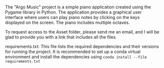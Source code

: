 The "Argo Music" project is a simple piano application created using the Pygame library in Python. 
The application provides a graphical user interface where users can play piano notes by clicking on the keys displayed on the screen. 
The piano includes multiple octaves.

To request access to the Asset folder, please send me an email, and I will be glad to provide you with a link that includes all the files.

requirements.txt: This file lists the required dependencies and their versions for running the project. 
It is recommended to set up a conda virtual environment and install the dependencies using ```conda install --file requirements.txt```
